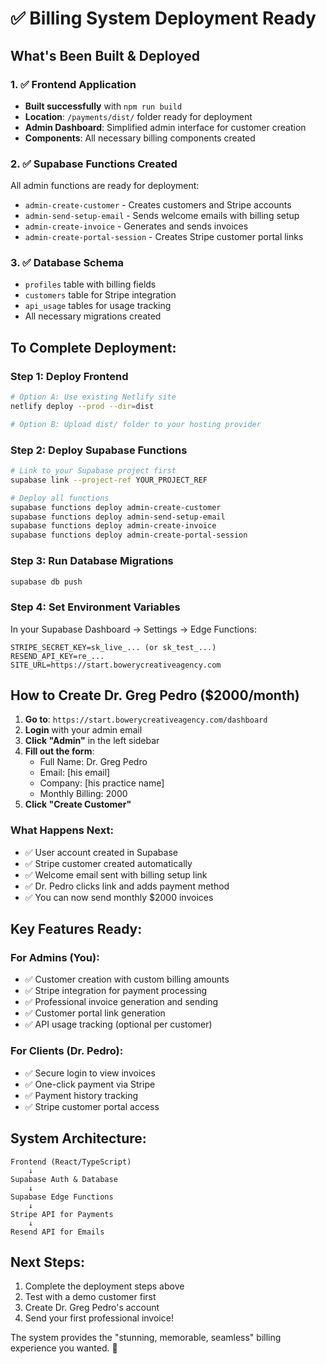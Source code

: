 # ✅ Billing System Deployment Ready

## What's Been Built & Deployed

### 1. ✅ Frontend Application
- **Built successfully** with `npm run build`
- **Location**: `/payments/dist/` folder ready for deployment
- **Admin Dashboard**: Simplified admin interface for customer creation
- **Components**: All necessary billing components created

### 2. ✅ Supabase Functions Created
All admin functions are ready for deployment:
- `admin-create-customer` - Creates customers and Stripe accounts
- `admin-send-setup-email` - Sends welcome emails with billing setup
- `admin-create-invoice` - Generates and sends invoices
- `admin-create-portal-session` - Creates Stripe customer portal links

### 3. ✅ Database Schema
- `profiles` table with billing fields
- `customers` table for Stripe integration
- `api_usage` tables for usage tracking
- All necessary migrations created

## To Complete Deployment:

### Step 1: Deploy Frontend
```bash
# Option A: Use existing Netlify site
netlify deploy --prod --dir=dist

# Option B: Upload dist/ folder to your hosting provider
```

### Step 2: Deploy Supabase Functions
```bash
# Link to your Supabase project first
supabase link --project-ref YOUR_PROJECT_REF

# Deploy all functions
supabase functions deploy admin-create-customer
supabase functions deploy admin-send-setup-email  
supabase functions deploy admin-create-invoice
supabase functions deploy admin-create-portal-session
```

### Step 3: Run Database Migrations
```bash
supabase db push
```

### Step 4: Set Environment Variables
In your Supabase Dashboard → Settings → Edge Functions:
```
STRIPE_SECRET_KEY=sk_live_... (or sk_test_...)
RESEND_API_KEY=re_...
SITE_URL=https://start.bowerycreativeagency.com
```

## How to Create Dr. Greg Pedro ($2000/month)

1. **Go to**: `https://start.bowerycreativeagency.com/dashboard`
2. **Login** with your admin email
3. **Click "Admin"** in the left sidebar  
4. **Fill out the form**:
   - Full Name: Dr. Greg Pedro
   - Email: [his email]
   - Company: [his practice name]
   - Monthly Billing: 2000
5. **Click "Create Customer"**

### What Happens Next:
- ✅ User account created in Supabase
- ✅ Stripe customer created automatically  
- ✅ Welcome email sent with billing setup link
- ✅ Dr. Pedro clicks link and adds payment method
- ✅ You can now send monthly $2000 invoices

## Key Features Ready:

### For Admins (You):
- ✅ Customer creation with custom billing amounts
- ✅ Stripe integration for payment processing
- ✅ Professional invoice generation and sending
- ✅ Customer portal link generation
- ✅ API usage tracking (optional per customer)

### For Clients (Dr. Pedro):
- ✅ Secure login to view invoices
- ✅ One-click payment via Stripe
- ✅ Payment history tracking
- ✅ Stripe customer portal access

## System Architecture:
```
Frontend (React/TypeScript) 
    ↓
Supabase Auth & Database
    ↓  
Supabase Edge Functions
    ↓
Stripe API for Payments
    ↓
Resend API for Emails
```

## Next Steps:
1. Complete the deployment steps above
2. Test with a demo customer first
3. Create Dr. Greg Pedro's account
4. Send your first professional invoice!

The system provides the "stunning, memorable, seamless" billing experience you wanted. 🎉